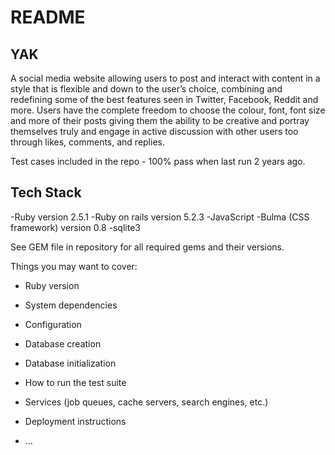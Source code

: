 # README

## YAK
A social media website allowing users to post and interact with content in a style that is flexible and down to the user’s choice, combining and redefining some of the best features seen in Twitter, Facebook, Reddit and more. Users have the complete freedom to choose the colour, font, font size and more of their posts giving them the ability to be creative and portray themselves truly and engage in active discussion with other users too through likes, comments, and replies.

Test cases included in the repo - 100% pass when last run 2 years ago.

## Tech Stack
-Ruby version 2.5.1
-Ruby on rails version 5.2.3
-JavaScript
-Bulma (CSS framework) version 0.8
-sqlite3

See GEM file in repository for all required gems and their versions.

Things you may want to cover:

* Ruby version

* System dependencies

* Configuration

* Database creation

* Database initialization

* How to run the test suite

* Services (job queues, cache servers, search engines, etc.)

* Deployment instructions

* ...

